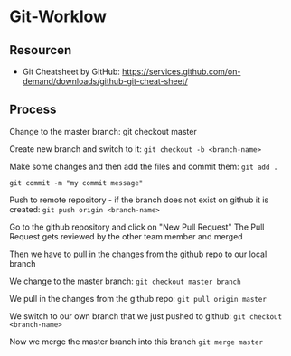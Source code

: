 # Git-Worklow

## Resourcen
- Git Cheatsheet by GitHub: https://services.github.com/on-demand/downloads/github-git-cheat-sheet/

## Process

Change to the master branch: git checkout master

Create new branch and switch to it: `git checkout -b <branch-name>`

Make some changes and then add the files and commit them: 
`git add .`

`git commit -m "my commit message"`

Push to remote repository - if the branch does not exist on github it is created: 
`git push origin <branch-name>`

Go to the github repository and click on "New Pull Request"
The Pull Request gets reviewed by the other team member and merged

Then we have to pull in the changes from the github repo to our local branch

We change to the master branch:
`git checkout master branch`

We pull in the changes from the github repo:
`git pull origin master`

We switch to our own branch that we just pushed to github: 
`git checkout <branch-name>`

Now we merge the master branch into this branch
`git merge master`